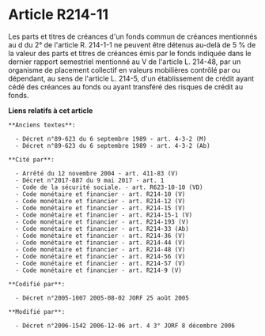 # Article R214-11

Les parts et titres de créances d'un fonds commun de créances mentionnés au d du 2° de l'article R. 214-1-1 ne peuvent être
détenus au-delà de 5 % de la valeur des parts et titres de créances émis par le fonds indiquée dans le dernier rapport
semestriel mentionné au V de l'article L. 214-48, par un organisme de placement collectif en valeurs mobilières contrôlé par
ou dépendant, au sens de l'article L. 214-5, d'un établissement de crédit ayant cédé des créances au fonds ou ayant transféré
des risques de crédit au fonds.

**Liens relatifs à cet article**

	**Anciens textes**:

	  - Décret n°89-623 du 6 septembre 1989 - art. 4-3-2 (M)
	  - Décret n°89-623 du 6 septembre 1989 - art. 4-3-2 (Ab)

	**Cité par**:

	  - Arrêté du 12 novembre 2004 - art. 411-83 (V)
	  - Décret n°2017-887 du 9 mai 2017 - art. 1
	  - Code de la sécurité sociale. - art. R623-10-10 (VD)
	  - Code monétaire et financier - art. R214-10 (V)
	  - Code monétaire et financier - art. R214-12 (V)
	  - Code monétaire et financier - art. R214-15 (V)
	  - Code monétaire et financier - art. R214-15-1 (V)
	  - Code monétaire et financier - art. R214-193 (V)
	  - Code monétaire et financier - art. R214-33 (Ab)
	  - Code monétaire et financier - art. R214-36 (V)
	  - Code monétaire et financier - art. R214-44 (V)
	  - Code monétaire et financier - art. R214-48 (V)
	  - Code monétaire et financier - art. R214-56 (V)
	  - Code monétaire et financier - art. R214-57 (V)
	  - Code monétaire et financier - art. R214-9 (V)

	**Codifié par**:

	  - Décret n°2005-1007 2005-08-02 JORF 25 août 2005

	**Modifié par**:

	  - Décret n°2006-1542 2006-12-06 art. 4 3° JORF 8 décembre 2006
